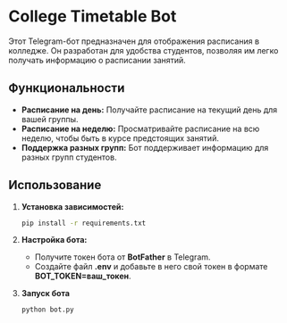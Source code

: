 # College Timetable Bot

Этот Telegram-бот предназначен для отображения расписания в колледже. Он разработан для удобства студентов, позволяя им легко получать информацию о расписании занятий.

## Функциональности

- **Расписание на день:** Получайте расписание на текущий день для вашей группы.
- **Расписание на неделю:** Просматривайте расписание на всю неделю, чтобы быть в курсе предстоящих занятий.
- **Поддержка разных групп:** Бот поддерживает информацию для разных групп студентов.

## Использование

1. **Установка зависимостей:**
   ```bash
   pip install -r requirements.txt

2. **Настройка бота:**

    - Получите токен бота от **BotFather** в Telegram.
    - Создайте файл **.env** и добавьте в него свой токен в формате **BOT_TOKEN=ваш_токен**.

3. **Запуск бота**
    ```
    python bot.py
    ```
    